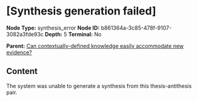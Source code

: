 # [Synthesis generation failed]

**Node Type:** synthesis_error
**Node ID:** b861364a-3c85-478f-9107-3082a3fde93c
**Depth:** 5
**Terminal:** No

**Parent:** [Can contextually-defined knowledge easily accommodate new evidence?](can-contextually-defined-knowledge-easily-accommodate-new-evidence-antithesis-cfa838b7-2ffe-4e10-b4e4-a0ea8717966c.md)

## Content

The system was unable to generate a synthesis from this thesis-antithesis pair.
